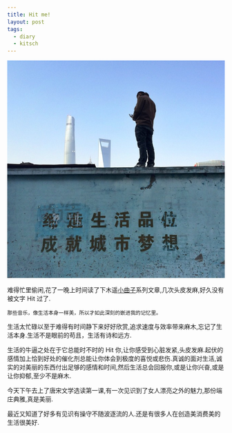 ```yaml
---
title: Hit me!
layout: post
tags:
  - diary
  - kitsch
---
```

![](/media/files/2015/03/01.jpg)

难得忙里偷闲,花了一晚上时间读了下木遥[小曲子](http://blog.farmostwood.net/18.html)系列文章,几次头皮发麻,好久没有被文字 Hit 过了.

	那些音乐，像生活本身一样美，所以才如此深刻的嵌进我的记忆里。

生活太忙碌以至于难得有时间静下来好好欣赏,追求速度与效率带来麻木,忘记了生活本身.生活不是眼前的苟且，生活有诗和远方.

生活的牛逼之处在于它总能时不时的 Hit 你,让你感受到心脏发紧,头皮发麻.起伏的感情加上恰到好处的催化剂总能让你体会到极度的喜悦或悲伤.真诚的面对生活,诚实的对美丽的东西付出足够的感情和时间,然后生活总会回报你,或是让你兴奋,或是让你抑郁,至少不是麻木.

今天下午去上了唐宋文学选读第一课,有一次见识到了女人漂亮之外的魅力,那份端庄典雅,真是美丽.

最近又知道了好多有见识有操守不随波逐流的人.还是有很多人在创造美消费美的生活很美好.